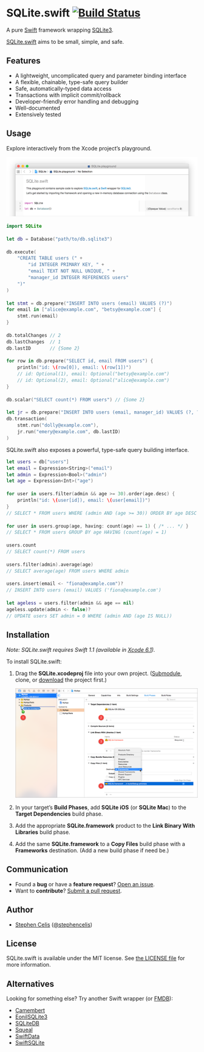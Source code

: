 # SQLite.swift [![Build Status][0.1]][0.2]

A pure [Swift][1.1] framework wrapping [SQLite3][1.2].

[SQLite.swift][1.3] aims to be small, simple, and safe.

[0.1]: https://img.shields.io/travis/stephencelis/SQLite.swift.svg?style=flat
[0.2]: https://travis-ci.org/stephencelis/SQLite.swift
[1.1]: https://developer.apple.com/swift/
[1.2]: http://www.sqlite.org
[1.3]: https://github.com/stephencelis/SQLite.swift


## Features

 - A lightweight, uncomplicated query and parameter binding interface
 - A flexible, chainable, type-safe query builder
 - Safe, automatically-typed data access
 - Transactions with implicit commit/rollback
 - Developer-friendly error handling and debugging
 - Well-documented
 - Extensively tested


## Usage

Explore interactively from the Xcode project’s playground.

![SQLite.playground Screen Shot](Documentation/Resources/playground@2x.png)

``` swift
import SQLite

let db = Database("path/to/db.sqlite3")

db.execute(
    "CREATE TABLE users (" +
        "id INTEGER PRIMARY KEY, " +
        "email TEXT NOT NULL UNIQUE, " +
        "manager_id INTEGER REFERENCES users"
    ")"
)

let stmt = db.prepare("INSERT INTO users (email) VALUES (?)")
for email in ["alice@example.com", "betsy@example.com"] {
    stmt.run(email)
}

db.totalChanges // 2
db.lastChanges  // 1
db.lastID       // {Some 2}

for row in db.prepare("SELECT id, email FROM users") {
    println("id: \(row[0]), email: \(row[1])")
    // id: Optional(1), email: Optional("betsy@example.com")
    // id: Optional(2), email: Optional("alice@example.com")
}

db.scalar("SELECT count(*) FROM users") // {Some 2}

let jr = db.prepare("INSERT INTO users (email, manager_id) VALUES (?, ?)")
db.transaction(
    stmt.run("dolly@example.com"),
    jr.run("emery@example.com", db.lastID)
)
```

SQLite.swift also exposes a powerful, type-safe query building interface.

``` swift
let users = db["users"]
let email = Expression<String>("email")
let admin = Expression<Bool>("admin")
let age = Expression<Int>("age")

for user in users.filter(admin && age >= 30).order(age.desc) {
    println("id: \(user[id]), email: \(user[email])")
}
// SELECT * FROM users WHERE (admin AND (age >= 30)) ORDER BY age DESC

for user in users.group(age, having: count(age) == 1) { /* ... */ }
// SELECT * FROM users GROUP BY age HAVING (count(age) = 1)

users.count
// SELECT count(*) FROM users

users.filter(admin).average(age)
// SELECT average(age) FROM users WHERE admin

users.insert(email <- "fiona@example.com")?
// INSERT INTO users (email) VALUES ('fiona@example.com')

let ageless = users.filter(admin && age == nil)
ageless.update(admin <- false)?
// UPDATE users SET admin = 0 WHERE (admin AND (age IS NULL))
```


## Installation

_Note: SQLite.swift requires Swift 1.1 (available in [Xcode 6.1][4.1])._

To install SQLite.swift:

 1. Drag the **SQLite.xcodeproj** file into your own project.
    ([Submodule][4.2], clone, or [download][4.3] the project first.)

    ![](Documentation/Resources/installation@2x.png)

 2. In your target’s **Build Phases**, add **SQLite iOS** (or **SQLite Mac**)
    to the **Target Dependencies** build phase.

 3. Add the appropriate **SQLite.framework** product to the
    **Link Binary With Libraries** build phase.

 4. Add the same **SQLite.framework** to a **Copy Files** build phase with a
    **Frameworks** destination. (Add a new build phase if need be.)

[4.1]: https://developer.apple.com/xcode/downloads/
[4.2]: http://git-scm.com/book/en/Git-Tools-Submodules
[4.3]: https://github.com/stephencelis/SQLite.swift/archive/master.zip


## Communication

 - Found a **bug** or have a **feature request**? [Open an issue][5.1].
 - Want to **contribute**? [Submit a pull request][5.2].

[5.1]: https://github.com/stephencelis/SQLite.swift/issues/new
[5.2]: https://github.com/stephencelis/SQLite.swift/fork


## Author

 - [Stephen Celis](mailto:stephen@stephencelis.com)
   ([@stephencelis](https://twitter.com/stephencelis))


## License

SQLite.swift is available under the MIT license. See [the LICENSE file][7.1]
for more information.

[7.1]: ./LICENSE.txt


## Alternatives

Looking for something else? Try another Swift wrapper (or [FMDB][8.1]):

 - [Camembert](https://github.com/remirobert/Camembert)
 - [EonilSQLite3](https://github.com/Eonil/SQLite3)
 - [SQLiteDB](https://github.com/FahimF/SQLiteDB)
 - [Squeal](https://github.com/nerdyc/Squeal)
 - [SwiftData](https://github.com/ryanfowler/SwiftData)
 - [SwiftSQLite](https://github.com/chrismsimpson/SwiftSQLite)

[8.1]: https://github.com/ccgus/fmdb
